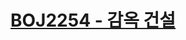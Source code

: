 # [BOJ2254 - 감옥 건설](https://www.acmicpc.net/problem/2254)
<!--tags: convex hull, geom, point in convex polygon check-->

